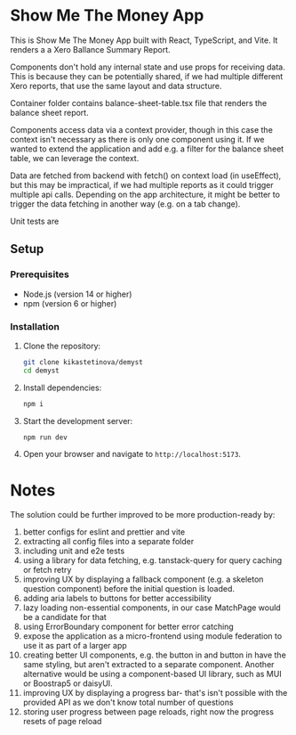 # Show Me The Money App

This is Show Me The Money App built with React, TypeScript, and Vite. It renders a a Xero Ballance Summary Report.

Components don't hold any internal state and use props for receiving data. 
This is because they can be potentially shared, if we had multiple different Xero reports, that use the same layout and data structure.

Container folder contains balance-sheet-table.tsx file that renders the balance sheet report.

Components access data via a context provider, though in this case the context isn't necessary as there is only one component using it. If we wanted to extend the application and add e.g. a filter for the balance sheet table, we can leverage the context.

Data are fetched from backend with fetch() on context load (in useEffect), but this may be impractical, if we had multiple reports as it could trigger multiple api calls. Depending on the app architecture, it might be better to trigger the data fetching in another way (e.g. on a tab change).

Unit tests are 



## Setup

### Prerequisites

- Node.js (version 14 or higher)
- npm (version 6 or higher)

### Installation

1. Clone the repository:

   ```sh
   git clone kikastetinova/demyst
   cd demyst
   ```

2. Install dependencies:

   ```sh
   npm i
   ```

3. Start the development server:

   ```sh
   npm run dev
   ```

4. Open your browser and navigate to `http://localhost:5173`.


# Notes

The solution could be further improved to be more production-ready by:

1.  better configs for eslint and prettier and vite
2.  extracting all config files into a separate folder
3.  including unit and e2e tests
5.  using a library for data fetching, e.g. tanstack-query for query caching or fetch retry
6.  improving UX by displaying a fallback component (e.g. a skeleton question component) before the initial question is loaded.
7.  adding aria labels to buttons for better accessibility
8.  lazy loading non-essential components, in our case MatchPage would be a candidate for that
9.  using ErrorBoundary component for better error catching
10. expose the application as a micro-frontend using module federation to use it as part of a larger app
11. creating better UI components, e.g. the button in <MatchPage> and button in <AnswerOption> have the same styling, but aren't extracted to a separate component. Another alternative would be using a component-based UI library, such as MUI or Boostrap5 or daisyUI.
12. improving UX by displaying a progress bar- that's isn't possible with the provided API as we don't know total number of questions
13. storing user progress between page reloads, right now the progress resets of page reload





